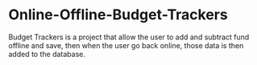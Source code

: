 # Online-Offline-Budget-Trackers

Budget Trackers is a project that allow the user to add and subtract fund offline and save, then when the user go back online, those data is then added to the database.
